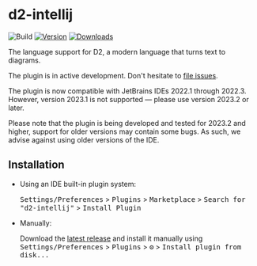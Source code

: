 # d2-intellij

![Build](https://github.com/develar/d2-intellij-plugin/workflows/Build/badge.svg)
[![Version](https://img.shields.io/jetbrains/plugin/v/20630.svg)](https://plugins.jetbrains.com/plugin/20630)
[![Downloads](https://img.shields.io/jetbrains/plugin/d/20630.svg)](https://plugins.jetbrains.com/plugin/20630)

<!-- Plugin description -->
The language support for D2, a modern language that turns text to diagrams.

The plugin is in active development. Don't hesitate to [file issues](https://github.com/develar/d2-intellij-plugin/issues).

The plugin is now compatible with JetBrains IDEs 2022.1 through 2022.3. However, version 2023.1 is not supported — please use version 2023.2 or later.

Please note that the plugin is being developed and tested for 2023.2 and higher, support for older versions may contain some bugs. As such, we advise against using older versions of the IDE.
<!-- Plugin description end -->

## Installation

- Using an IDE built-in plugin system:

  <kbd>Settings/Preferences</kbd> > <kbd>Plugins</kbd> > <kbd>Marketplace</kbd> > <kbd>Search for "d2-intellij"</kbd> >
  <kbd>Install Plugin</kbd>

- Manually:

  Download the [latest release](https://github.com/develar/d2-intellij-plugin/releases/latest) and install it manually using
  <kbd>Settings/Preferences</kbd> > <kbd>Plugins</kbd> > <kbd>⚙️</kbd> > <kbd>Install plugin from disk...</kbd>